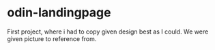 # odin-landingpage

First project, where i had to copy given design best as I could. We were given picture to reference from.
